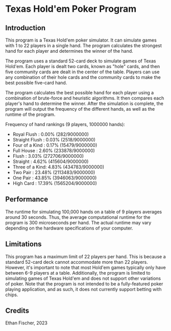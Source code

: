 # Texas Hold'em Poker Program

## Introduction

This program is a Texas Hold'em poker simulator. It can simulate games with 1 to 22 players in a single hand. The program calculates the strongest hand for each player and determines the winner of the hand.

The program uses a standard 52-card deck to simulate games of Texas Hold'em. Each player is dealt two cards, known as "hole" cards, and then five community cards are dealt in the center of the table. Players can use any combination of their hole cards and the community cards to make the best possible five-card hand. 

The program calculates the best possible hand for each player using a combination of brute-force and heuristic algorithms. It then compares each player's hand to determine the winner. After the simulation is complete, the program will output the frequency of the different hands, as well as the runtime of the program.

Frequency of hand rankings (9 players, 1000000 hands):
* Royal Flush    : 0.00% (282/9000000)
* Straight Flush : 0.03% (2518/9000000)
* Four of a Kind : 0.17% (15479/9000000)
* Full House     : 2.60% (233878/9000000)
* Flush          : 3.03% (272706/9000000)
* Straight       : 4.62% (415604/9000000)
* Three of a Kind: 4.83% (434783/9000000)
* Two Pair       : 23.48% (2113483/9000000)
* One Pair       : 43.85% (3946063/9000000)
* High Card      : 17.39% (1565204/9000000)

## Performance

The runtime for simulating 100,000 hands on a table of 9 players averages around 30 seconds. Thus, the average computational runtime for the program is 300 microseconds per hand. The actual runtime may vary depending on the hardware specifications of your computer.

## Limitations

This program has a maximum limit of 22 players per hand. This is because a standard 52-card deck cannot accommodate more than 22 players. However, it's important to note that most Hold'em games typically only have between 6-9 players at a table. 
Additionally, the program is limited to simulating games of Texas Hold'em and does not support other variations of poker.
Note that the program is not intended to be a fully-featured poker playing application, and as such, it does not currently support betting with chips.

## Credits

Ethan Fischer, 2023
